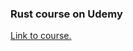 ### Rust course on Udemy

[Link to course.](https://www.udemy.com/course/rust-the-complete-developers-guide/)
